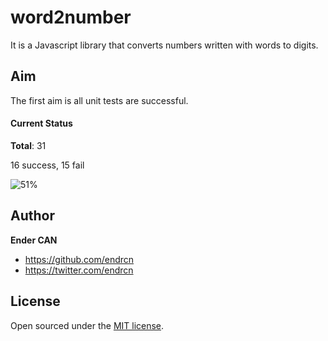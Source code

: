 # word2number

It is a Javascript library that converts numbers written with words to digits.

## Aim

The first aim is all unit tests are successful.

#### Current Status

**Total**: 31

16 success, 15 fail

![51%](https://progress-bar.dev/51)

## Author

**Ender CAN**

- <https://github.com/endrcn>
- <https://twitter.com/endrcn>

## License

Open sourced under the [MIT license](LICENSE).
